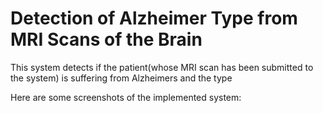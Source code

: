 # Detection of Alzheimer Type from MRI Scans of the Brain

This system detects if the patient(whose MRI scan has been submitted to the system) is suffering from Alzheimers and the type

Here are some screenshots of the implemented system:

